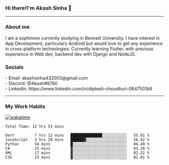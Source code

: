 <h3>Hi there!I'm Akash Sinha 👋</h3>

--- 

<h3>About me</h3>
I am a sophmore currently studying in Bennett University. I have interest in App Development, particulary Android but would love to get any experience in cross-platform technologies. Currently learning Flutter, with previous experience in Web dev, backend dev with Django and NodeJS.

<h3>Socials</h3>
 - Email: akashsinha432003@gmail.com<br>
 - Discord: @Akash#8760<br>
 - LinkedIn: https://www.linkedin.com/in/diptesh-choudhuri-0647501b9<br>


---

<h3>My Work Habits</h3>

[![wakatime](https://wakatime.com/badge/user/938b2951-49cf-4810-9b9e-c17cde3d3343.svg)](https://wakatime.com/@938b2951-49cf-4810-9b9e-c17cde3d3343)

<!--START_SECTION:waka-->

```text
Total Time: 12 hrs 53 mins

Dart         7 hrs 12 mins   ██████████████░░░░░░░░░░░   55.81 %
JavaScript   3 hrs 28 mins   ██████▓░░░░░░░░░░░░░░░░░░   26.92 %
Python       34 mins         █░░░░░░░░░░░░░░░░░░░░░░░░   04.49 %
C#           25 mins         ▓░░░░░░░░░░░░░░░░░░░░░░░░   03.28 %
XML          17 mins         ▓░░░░░░░░░░░░░░░░░░░░░░░░   02.32 %
CSS          15 mins         ▓░░░░░░░░░░░░░░░░░░░░░░░░   02.01 %
```

<!--END_SECTION:waka-->


